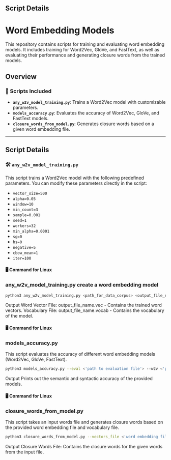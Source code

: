 ## Script Details

# Word Embedding Models

This repository contains scripts for training and evaluating word embedding models. It includes training for Word2Vec, GloVe, and FastText, as well as evaluating their performance and generating closure words from the trained models.

## Overview

### 📜 Scripts Included

- **`any_w2v_model_training.py`**: Trains a Word2Vec model with customizable parameters.
- **`models_accuracy.py`**: Evaluates the accuracy of Word2Vec, GloVe, and FastText models.
- **`closure_words_from_model.py`**: Generates closure words based on a given word embedding file.

---

## Script Details

### 🛠️ `any_w2v_model_training.py`

This script trains a Word2Vec model with the following predefined parameters. You can modify these parameters directly in the script:

- `vector_size=500`
- `alpha=0.05`
- `window=10`
- `min_count=3`
- `sample=0.001`
- `seed=1`
- `workers=32`
- `min_alpha=0.0001`
- `sg=0`
- `hs=0`
- `negative=5`
- `cbow_mean=1`
- `iter=100`

#### 🖥️ Command for Linux
### any_w2v_model_training.py create a word embedding model
```bash
python3 any_w2v_model_training.py <path_for_data_corpus> <output_file_name>
```
Output
Word Vector File: output_file_name.vec - Contains the trained word vectors.
Vocabulary File: output_file_name.vocab - Contains the vocabulary of the model.




#### 🖥️ Command for Linux

### models_accuracy.py
This script evaluates the accuracy of different word embedding models (Word2Vec, GloVe, FastText).

```bash
python3 models_accuracy.py --eval <'path to evaluation file'> --w2v <'path to w2v model'> --glove <'path to glove model'> --fasttext <'path to fasttext model'>
```
Output
Prints out the semantic and syntactic accuracy of the provided models.


#### 🖥️ Command for Linux

### closure_words_from_model.py
This script takes an input words file and generates closure words based on the provided word embedding file and vocabulary file.
```bash
python3 closure_words_from_model.py --vectors_file <'word embedding file'> --vocab_file <'vocabulary file of model'> --input_file <'evaluation file'>
```
Output
Closure Words File: Contains the closure words for the given words from the input file.






